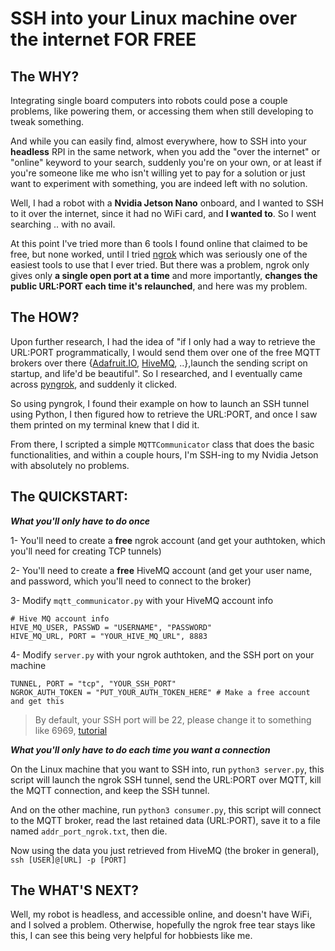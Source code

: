 # SSH into your Linux machine over the internet FOR FREE

## The WHY?

Integrating single board computers into robots could pose a couple problems, like powering them, or accessing them when still developing to tweak something. 

And while you can easily find, almost everywhere, how to SSH into your **headless** RPI in the same network, when you add the "over the internet" or "online" keyword to your search, suddenly you're on your own, or at least if you're someone like me who isn't willing yet to pay for a solution or just want to experiment with something, you are indeed left with no solution.

Well, I had a robot with a **Nvidia Jetson Nano** onboard, and I wanted to SSH to it over the internet, since it had no WiFi card, and **I wanted to**. So I went searching .. with no avail.

At this point I've tried more than 6 tools I found online that claimed to be free, but none worked, until I tried [ngrok](https://ngrok.com/) which was seriously one of the easiest tools to use that I ever tried. But there was a problem, ngrok only gives only **a single open port at a time** and more importantly, **changes the public URL:PORT each time it's relaunched**, and here was my problem.

## The HOW?

Upon further research, I had the idea of "if I only had a way to retrieve the URL:PORT programmatically, I would send them over one of the free MQTT brokers over there {[Adafruit.IO](https://io.adafruit.com/), [HiveMQ](https://www.hivemq.com/), ..},launch the sending script on startup, and life'd be beautiful". So I researched, and I eventually came across [pyngrok](https://pypi.org/project/pyngrok/), and suddenly it clicked.

So using pyngrok, I found their example on how to launch an SSH tunnel using Python, I then figured how to retrieve the URL:PORT, and once I saw them printed on my terminal knew that I did it.

From there, I scripted a simple ```MQTTCommunicator``` class that does the basic functionalities, and within a couple hours, I'm SSH-ing to my Nvidia Jetson with absolutely no problems.

## The QUICKSTART:

***What you'll only have to do once***

1- You'll need to create a **free** ngrok account (and get your authtoken, which you'll need for creating TCP tunnels)

2- You'll need to create a **free** HiveMQ account (and get your user name, and password, which you'll need to connect to the broker)

3- Modify ```mqtt_communicator.py``` with your HiveMQ account info

    # Hive MQ account info
    HIVE_MQ_USER, PASSWD = "USERNAME", "PASSWORD"
    HIVE_MQ_URL, PORT = "YOUR_HIVE_MQ_URL", 8883

4- Modify ```server.py``` with your ngrok authtoken, and the SSH port on your machine

    TUNNEL, PORT = "tcp", "YOUR_SSH_PORT"
    NGROK_AUTH_TOKEN = "PUT_YOUR_AUTH_TOKEN_HERE" # Make a free account and get this

> By default, your SSH port will be 22, please change it to something like 6969, [tutorial](https://www.interserver.net/tips/kb/change-ssh-port-ubuntu/)

***What you'll only have to do each time you want a connection***

On the Linux machine that you want to SSH into, run ```python3 server.py```, this script will launch the ngrok SSH tunnel, send the URL:PORT over MQTT, kill the MQTT connection, and keep the SSH tunnel.

And on the other machine, run ```python3 consumer.py```, this script will connect to the MQTT broker, read the last retained data (URL:PORT), save it to a file named ```addr_port_ngrok.txt```, then die.

Now using the data you just retrieved from HiveMQ (the broker in general), ```ssh [USER]@[URL] -p [PORT]```

## The WHAT'S NEXT?

Well, my robot is headless, and accessible online, and doesn't have WiFi, and I solved a problem. Otherwise, hopefully the ngrok free tear stays like this, I can see this being very helpful for hobbiests like me.